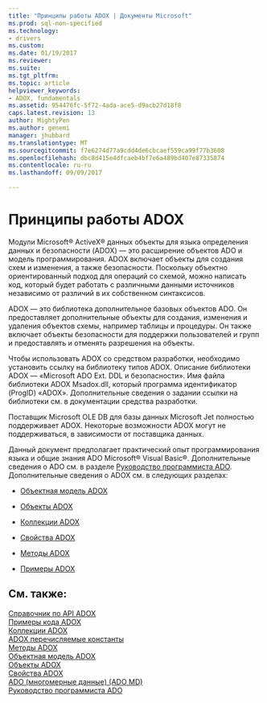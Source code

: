 ```yaml
---
title: "Принципы работы ADOX | Документы Microsoft"
ms.prod: sql-non-specified
ms.technology:
- drivers
ms.custom: 
ms.date: 01/19/2017
ms.reviewer: 
ms.suite: 
ms.tgt_pltfrm: 
ms.topic: article
helpviewer_keywords:
- ADOX, fundamentals
ms.assetid: 954476fc-5f72-4ada-ace5-d9acb27d18f8
caps.latest.revision: 13
author: MightyPen
ms.author: genemi
manager: jhubbard
ms.translationtype: MT
ms.sourcegitcommit: f7e6274d77a9cdd4de6cbcaef559ca99f77b3608
ms.openlocfilehash: dbc8d415e4dfcaeb4bf7e6a489bd407e87335874
ms.contentlocale: ru-ru
ms.lasthandoff: 09/09/2017

---
```

# <a name="adox-fundamentals"></a>Принципы работы ADOX
Модули Microsoft® ActiveX® данных объекты для языка определения данных и безопасности (ADOX) — это расширение объектов ADO и модель программирования. ADOX включает объекты для создания схем и изменения, а также безопасности. Поскольку объектно ориентированный подход для операций со схемой, можно написать код, который будет работать с различными данными источников независимо от различий в их собственном синтаксисов.  
  
 ADOX — это библиотека дополнительное базовых объектов ADO. Он предоставляет дополнительные объекты для создания, изменения и удаления объектов схемы, например таблицы и процедуры. Он также включает объекты безопасности для поддержки пользователей и групп и предоставлять и отменять разрешения на объекты.  
  
 Чтобы использовать ADOX со средством разработки, необходимо установить ссылку на библиотеку типов ADOX. Описание библиотеки ADOX — «Microsoft ADO Ext. DDL и безопасности». Имя файла библиотеки ADOX Msadox.dll, который программа идентификатор (ProgID) «ADOX». Дополнительные сведения о задании ссылки на библиотеки см. в документации средства разработки.  
  
 Поставщик Microsoft OLE DB для базы данных Microsoft Jet полностью поддерживает ADOX. Некоторые возможности ADOX могут не поддерживаться, в зависимости от поставщика данных.  
  
 Данный документ предполагает практический опыт программирования языка и общие знания ADO Microsoft® Visual Basic®. Дополнительные сведения о ADO см. в разделе [Руководство программиста ADO](../../../ado/guide/ado-programmer-s-guide.md). Дополнительные сведения о ADOX см. в следующих разделах:  
  
-   [Объектная модель ADOX](../../../ado/reference/adox-api/adox-object-model.md)  
  
-   [Объекты ADOX](../../../ado/reference/adox-api/adox-objects.md)  
  
-   [Коллекции ADOX](../../../ado/reference/adox-api/adox-collections.md)  
  
-   [Свойства ADOX](../../../ado/reference/adox-api/adox-properties.md)  
  
-   [Методы ADOX](../../../ado/reference/adox-api/adox-methods.md)  
  
-   [Примеры ADOX](../../../ado/reference/adox-api/adox-code-examples.md)  
  
## <a name="see-also"></a>См. также:  
 [Справочник по API ADOX](../../../ado/reference/adox-api/adox-api-reference.md)   
 [Примеры кода ADOX](../../../ado/reference/adox-api/adox-code-examples.md)   
 [Коллекции ADOX](../../../ado/reference/adox-api/adox-collections.md)   
 [ADOX перечисляемые константы](../../../ado/reference/adox-api/adox-enumerated-constants.md)   
 [Методы ADOX](../../../ado/reference/adox-api/adox-methods.md)   
 [Объектная модель ADOX](../../../ado/reference/adox-api/adox-object-model.md)   
 [Объекты ADOX](../../../ado/reference/adox-api/adox-objects.md)   
 [Свойства ADOX](../../../ado/reference/adox-api/adox-properties.md)   
 [ADO (многомерные данные) (ADO MD)](../../../ado/guide/multidimensional/ado-multidimensional-ado-md.md)   
 [Руководство программиста ADO](../../../ado/guide/ado-programmer-s-guide.md)
